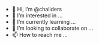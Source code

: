 - 👋 Hi, I’m @chaliders
- 👀 I’m interested in ...
- 🌱 I’m currently learning ...
- 💞️ I’m looking to collaborate on ...
- 📫 How to reach me ...

<!---
chaliders/chaliders is a ✨ special ✨ repository because its `README.md` (this file) appears on your GitHub profile.
You can click the Preview link to take a look at your changes.
--->
